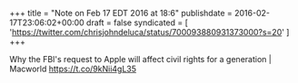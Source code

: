 +++
title = "Note on Feb 17 EDT 2016 at 18:6"
publishdate = 2016-02-17T23:06:02+00:00
draft = false
syndicated = [ 'https://twitter.com/chrisjohndeluca/status/700093880931373000?s=20' ]
+++

Why the FBI's request to Apple will affect civil rights for a generation | Macworld https://t.co/9kNii4gL35

